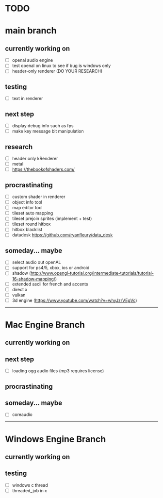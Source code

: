 # **TODO**

# main branch

## currently working on
- [ ] openal audio engine
- [ ] test openal on linux to see if bug is windows only
- [ ] header-only renderer (DO YOUR RESEARCH)
## testing
- [ ] text in renderer
## next step
- [ ] display debug info such as fps
- [ ] make key message bit manipulation
## research
- [ ] header only kRenderer
- [ ] metal
- [ ] https://thebookofshaders.com/
## procrastinating
- [ ] custom shader in renderer
- [ ] object info tool
- [ ] map editor tool
- [ ] tileset auto mapping
- [ ] tileset prejoin sprites (implement + test)
- [ ] tileset round hitbox
- [ ] hitbox blacklist
- [ ] datadesk https://github.com/ryanfleury/data_desk
## someday... maybe
- [ ] select audio out openAL
- [ ] support for ps4/5, xbox, ios or android
- [ ] shadow (http://www.opengl-tutorial.org/intermediate-tutorials/tutorial-16-shadow-mapping/)
- [ ] extended ascii for french and accents
- [ ] direct x
- [ ] vulkan
- [ ] 3d engine (https://www.youtube.com/watch?v=whyJzrVEgVc)
---

# Mac Engine Branch

## currently working on
## next step
- [ ] loading ogg audio files (mp3 requires license)
## procrastinating
## someday... maybe
- [ ] coreaudio
---

# Windows Engine Branch

## currently working on 
## testing
- [ ] windows c thread
- [ ] threaded_job in c
